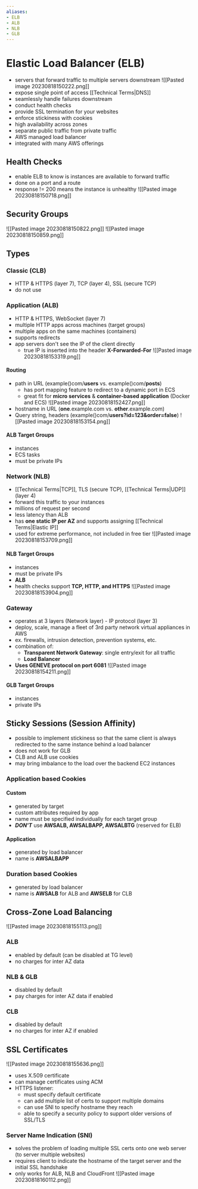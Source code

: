 ```yaml
---
aliases:
- ELB
- ALB
- NLB
- GLB
---
```

# Elastic Load Balancer (ELB)
- servers that forward traffic to multiple servers downstream
![[Pasted image 20230818150222.png]]
- expose single point of access [[Technical Terms|DNS]]
- seamlessly handle failures downstream
- conduct health checks
- provide SSL termination for your websites
- enforce stickiness with cookies
- high availability across zones
- separate public traffic from private traffic
- AWS managed load balancer
- integrated with many AWS offerings
## Health Checks
- enable ELB to know is instances are available to forward traffic
- done on a port and a route
- response != 200 means the instance is unhealthy
![[Pasted image 20230818150718.png]]

## Security Groups
![[Pasted image 20230818150822.png]]
![[Pasted image 20230818150859.png]]

## Types
### Classic (CLB)
- HTTP & HTTPS (layer 7), TCP (layer 4), SSL (secure TCP)
- do not use
### Application (ALB)
- HTTP & HTTPS, WebSocket (layer 7)
- multiple HTTP apps across machines (target groups)
- multiple apps on the same machines (containers)
- supports redirects
- app servers don't see the IP of the client directly
	- true IP is inserted into the header **X-Forwarded-For**
![[Pasted image 20230818153319.png]]
#### Routing
- path in URL (example()com/**users** vs. example()com/**posts**)
	- has port mapping feature to redirect to a dynamic port in ECS
	- great fit for **micro services** & **container-based application** (Docker and ECS)
![[Pasted image 20230818152427.png]]
- hostname in URL (**one**.example.com vs. **other**.example.com)
- Query string, headers (example()com/**users?id=123&order=false**)
![[Pasted image 20230818153154.png]]
#### ALB Target Groups
- instances
- ECS tasks
- must be private IPs
### Network (NLB)
- [[Technical Terms|TCP]], TLS (secure TCP), [[Technical Terms|UDP]] (layer 4)
- forward this traffic to your instances
- millions of request per second
- less latency than ALB
- has **one static IP per AZ** and supports assigning [[Technical Terms|Elastic IP]]
- used for extreme performance, not included in free tier
![[Pasted image 20230818153709.png]]
#### NLB Target Groups
- instances
- must be private IPs
- **ALB**
- health checks support **TCP, HTTP, and HTTPS**
![[Pasted image 20230818153904.png]]
### Gateway
- operates at 3 layers (Network layer) - IP protocol (layer 3)
- deploy, scale, manage a fleet of 3rd party network virtual appliances in AWS
- ex. firewalls, intrusion detection, prevention systems, etc.
- combination of:
	- **Transparent Network Gateway**: single entry/exit for all traffic
	- **Load Balancer**
- **Uses GENEVE protocol on port 6081**
![[Pasted image 20230818154211.png]]
#### GLB Target Groups
- instances
- private IPs
## Sticky Sessions (Session Affinity)
- possible to implement stickiness so that the same client is always redirected to the same instance behind a load balancer
- does not work for GLB
- CLB and ALB use cookies
- may bring imbalance to the load over the backend EC2 instances 
### Application based Cookies
#### Custom
- generated by target
- custom attributes required by app
- name must be specified individually for each target group
- ***DON'T*** use **AWSALB, AWSALBAPP, AWSALBTG** (reserved for ELB)
#### Application
- generated by load balancer
- name is **AWSALBAPP**
### Duration based Cookies
- generated by load balancer
- name is **AWSALB** for ALB and **AWSELB** for CLB

## Cross-Zone Load Balancing
![[Pasted image 20230818155113.png]]
### ALB
- enabled by default (can be disabled at TG level)
- no charges for inter AZ data
### NLB & GLB
- disabled by default
- pay charges for inter AZ data if enabled
### CLB
- disabled by default
- no charges for inter AZ if enabled
## SSL Certificates
![[Pasted image 20230818155636.png]]
- uses X.509 certificate
- can manage certificates using ACM
- HTTPS listener:
	- must specify default certificate
	- can add multiple list of certs to support multiple domains
	- can use SNI to specify hostname they reach
	- able to specify a security policy to support older versions of SSL/TLS
### Server Name Indication (SNI)
- solves the problem of loading multiple SSL certs onto one web server (to server multiple websites)
- requires client to indicate the hostname of the target server and the initial SSL handshake
- only works for ALB, NLB and CloudFront
![[Pasted image 20230818160112.png]]


